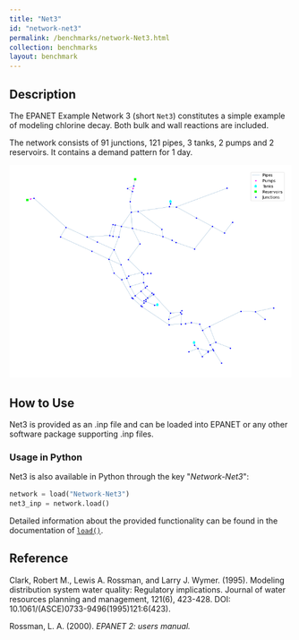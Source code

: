 ```yaml
---
title: "Net3"
id: "network-net3"
permalink: /benchmarks/network-Net3.html
collection: benchmarks
layout: benchmark
---
```



## Description

The EPANET Example Network 3 (short `Net3`) constitutes a simple example of modeling chlorine decay.
Both bulk and wall reactions are included.

The network consists of 91 junctions, 121 pipes, 3 tanks, 2 pumps and 2 reservoirs. It contains a demand pattern for 1 day.

<img src="../static/benchmarks/network-net3/net3_plot.png"/>

## How to Use

Net3 is provided as an .inp file and can be loaded into EPANET or any other software package
supporting .inp files.

### Usage in Python

Net3 is also available in Python through the key "*Network-Net3*":
```python
network = load("Network-Net3")
net3_inp = network.load()
```

Detailed information about the provided functionality can be found in the documentation of
[`load()`](https://water-benchmark-hub.readthedocs.io/en/stable/water_benchmark_hub.networks.html#water_benchmark_hub.networks.networks.Net3.load).


## Reference

Clark, Robert M., Lewis A. Rossman, and Larry J. Wymer. (1995). Modeling distribution system water quality: Regulatory
implications. Journal of water resources planning and management, 121(6), 423-428.
DOI: 10.1061/(ASCE)0733-9496(1995)121:6(423).
[<i class="bi bi-link"></i>](https://doi.org/10.1061/(ASCE)0733-9496(1995)121:6(423))

Rossman, L. A. (2000). *EPANET 2: users manual.*
[<i class="bi bi-link"></i>](https://www.engr.colostate.edu/CIVE572/Projects/PROJ%202-Urban%20Water%20Dist%20System%20Analysis/EN2manual.pdf)

